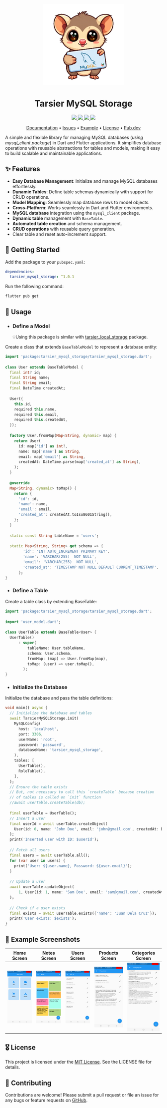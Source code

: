 
<p align="center">
  <a href="https://pub.dev/packages/tarsier_mysql_storage">
    <img height="260" src="https://raw.githubusercontent.com/marianz-bonfire/tarsier_mysql_storage/master/assets/logo.png">
  </a>
  <h1 align="center">Tarsier MySQL Storage</h1>
</p>

<p align="center">
  <a href="https://pub.dev/packages/tarsier_mysql_storage">
    <img src="https://img.shields.io/pub/v/tarsier_mysql_storage?label=pub.dev&labelColor=333940&logo=dart">
  </a>
  <a href="https://pub.dev/packages/tarsier_mysql_storage/score">
    <img src="https://img.shields.io/pub/points/tarsier_mysql_storage?color=2E8B57&label=pub%20points">
  </a>
  <a href="https://github.com/marianz-bonfire/tarsier_mysql_storage/actions/workflows/dart.yml">
    <img src="https://github.com/marianz-bonfire/tarsier_mysql_storage/actions/workflows/dart.yml/badge.svg">
  </a>
  <a href="https://tarsier-marianz.blogspot.com">
    <img src="https://img.shields.io/static/v1?label=website&message=tarsier-marianz&labelColor=135d34&logo=blogger&logoColor=white&color=fd3a13">
  </a>
</p>

<p align="center">
  <a href="https://pub.dev/documentation/tarsier_mysql_storage/latest/">Documentation</a> •
  <a href="https://github.com/marianz-bonfire/tarsier_mysql_storage/issues">Issues</a> •
  <a href="https://github.com/marianz-bonfire/tarsier_mysql_storage/tree/master/example">Example</a> •
  <a href="https://github.com/marianz-bonfire/tarsier_mysql_storage/blob/master/LICENSE">License</a> •
  <a href="https://pub.dev/packages/tarsier_mysql_storage">Pub.dev</a>
</p>


A simple and flexible library for managing MySQL databases (*using mysql_client package*) in Dart and Flutter applications. It simplifies database operations with reusable abstractions for tables and models, making it easy to build scalable and maintainable applications.

## ✨ Features

- **Easy Database Management**: Initialize and manage MySQL databases effortlessly.
- **Dynamic Tables**: Define table schemas dynamically with support for CRUD operations.
- **Model Mapping**: Seamlessly map database rows to model objects.
- **Cross-Platform**:  Works seamlessly in Dart and Flutter environments.
- **MySQL database** integration using the `mysql_client` package.
- **Dynamic table** management with `BaseTable`.
- **Automated table creation** and schema management.
- **CRUD operations** with reusable query generation.
- Clear table and reset auto-increment support.

## 🚀 Getting Started

Add the package to your `pubspec.yaml`:
```yaml
dependencies:
  tarsier_mysql_storage: ^1.0.1
```
Run the following command:
```bash
flutter pub get
```


## 📒 Usage
- ### Define a Model
  💡Using this package is similar with [tarsier_local_storage](https://pub.dev/packages/tarsier_local_storage) package.

Create a class that extends `BaseTableModel` to represent a database entity:
```dart
import 'package:tarsier_mysql_storage/tarsier_mysql_storage.dart';

class User extends BaseTableModel {
  final int? id;
  final String name;
  final String email;
  final DateTime createdAt;

  User({
    this.id,
    required this.name,
    required this.email,
    required this.createdAt,
  });

  factory User.fromMap(Map<String, dynamic> map) {
    return User(
      id: map['id'] as int?,
      name: map['name'] as String,
      email: map['email'] as String,
      createdAt: DateTime.parse(map['created_at'] as String),
    );
  }

  @override
  Map<String, dynamic> toMap() {
    return {
      'id': id,
      'name': name,
      'email': email,
      'created_at': createdAt.toIso8601String(),
    };
  }

  static const String tableName = 'users';

  static Map<String, String> get schema => {
        'id': 'INT AUTO_INCREMENT PRIMARY KEY',
        'name': 'VARCHAR(255)  NOT NULL',
        'email': 'VARCHAR(255)  NOT NULL',
        'created_at': 'TIMESTAMP NOT NULL DEFAULT CURRENT_TIMESTAMP',
      };
}
```
- ### Define a Table
Create a table class by extending BaseTable:
```dart
import 'package:tarsier_mysql_storage/tarsier_mysql_storage.dart';

import 'user_model.dart';

class UserTable extends BaseTable<User> {
  UserTable()
      : super(
          tableName: User.tableName,
          schema: User.schema,
          fromMap: (map) => User.fromMap(map),
          toMap: (user) => user.toMap(),
        );
}
```
- ### Initialize the Database
Initialize the database and pass the table definitions:
```dart
void main() async {
  // Initialize the database and tables
  await TarsierMySQLStorage.init(
    MySQLConfig(
      host: 'localhost',
      port: 3306,
      userName: 'root',
      password: 'password',
      databaseName: 'tarsier_mysql_storage',
    ),
    tables: [
      UserTable(),
      RoleTable(),
    ],
  );
  // Ensure the table exists
  // But, not necessary to call this `createTable` because creation
  // of tables is called on `init` function
  //await userTable.createTable(db);

  final userTable = UserTable();
  // Insert a user
  final userId = await userTable.createObject(
    User(id: 0, name: 'John Doe', email: 'john@gmail.com', createdAt: DateTime.now()),
  );
  print('Inserted user with ID: $userId');

  // Fetch all users
  final users = await userTable.all();
  for (var user in users) {
    print('User: ${user.name}, Password: ${user.email}');
  }

  // Update a user
  await userTable.updateObject(
      1, User(id: 1, name: 'Sam Doe', email: 'sam@gmail.com', createdAt: DateTime.now())
  );

  // Check if a user exists
  final exists = await userTable.exists({'name': 'Juan Dela Cruz'});
  print('User exists: $exists');
}
```

## 📸 Example Screenshots

|       Home Screen         |          Notes Screen           |   Users Screen         |   Products  Screen         |   Categories Screen         |
| :------------------------: | :--------------------------------: | :--------------------------: | :--------------------------: | :--------------------------: |
| ![Home Screen][home-image] | ![Notes Screen][notes-image] | ![Users Screen][users-image] | ![Products Screen][products-image] | ![Categories Screen][categories-image] |

[home-image]: https://raw.githubusercontent.com/marianz-bonfire/tarsier_mysql_storage/master/assets/home.png
[notes-image]: https://raw.githubusercontent.com/marianz-bonfire/tarsier_mysql_storage/master/assets/notes.png
[users-image]: https://raw.githubusercontent.com/marianz-bonfire/tarsier_mysql_storage/master/assets/users.png
[products-image]: https://raw.githubusercontent.com/marianz-bonfire/tarsier_mysql_storage/master/assets/products.png
[categories-image]: https://raw.githubusercontent.com/marianz-bonfire/tarsier_mysql_storage/master/assets/categories.png



## 🎖️ License
This project is licensed under the [MIT License](https://mit-license.org/). See the LICENSE file for details.
## 🐞 Contributing
Contributions are welcome! Please submit a pull request or file an issue for any bugs or feature requests
on [GitHub](https://github.com/marianz-bonfire/tarsier_mysql_storage).